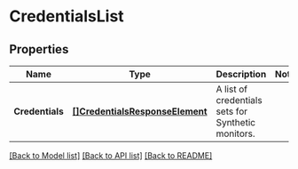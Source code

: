 # CredentialsList

## Properties

Name | Type | Description | Notes
------------ | ------------- | ------------- | -------------
**Credentials** | [**[]CredentialsResponseElement**](CredentialsResponseElement.md) | A list of credentials sets for Synthetic monitors. | 

[[Back to Model list]](../README.md#documentation-for-models) [[Back to API list]](../README.md#documentation-for-api-endpoints) [[Back to README]](../README.md)


